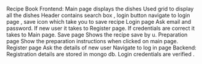 
Recipe Book
Frontend:
	Main page displays the dishes
Used grid to display all the dishes
Header contains search box , login  button navigate to login page , save icon which take you to save recipe
	Login page
Ask email and password.
If new user it takes to Register page.
If credentials are correct it takes to Main page.
	Save page
		Shows the recipe save by u.
	Preparation page
		Show the preparation instructions when clicked on main page.
	Register page
Ask the details of new user
Navigate to log in page
Backend:
	Registration details are stored in mongo db.
	Login credentials are verified .
